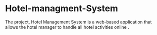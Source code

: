 # Hotel-managment-System
The project, Hotel Management System is a web-based application that allows the hotel manager to handle all hotel activities online .
